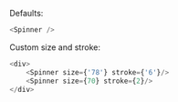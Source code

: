 Defaults:
```js
<Spinner />
```

Custom size and stroke:
```js
<div>
	<Spinner size={'78'} stroke={'6'}/>
	<Spinner size={70} stroke={2}/>
</div>
```
